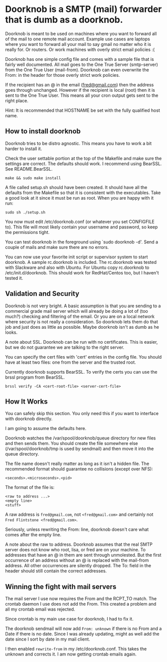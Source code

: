 # Doorknob is a SMTP (mail) forwarder that is dumb as a doorknob.

Doorknob is meant to be used on machines where you want to forward all
of the mail to one remote mail account. Example use cases are laptops
where you want to forward all your mail to say gmail no matter who it
is really for. Or routers. Or work machines with overly strict email
policies :(

Doorknob has one simple config file and comes with a sample file that
is fairly well documented. All mail goes to the One True Server
(smtp-server) from the One True User (mail-from). Doorknob can even
overwrite the From: in the header for those overly strict work
policies.

If the recipient has an @ in the email (fred@gmail.com) then the
address goes through unchanged. However if the recipient is local
(root) then it is sent to the One True User. This means all your cron
output gets sent to the right place.

Hint: It is recommended that HOSTNAME be set with the fully qualified
      host name.


## How to install doorknob

Doorknob tries to be distro agnostic. This means you have to work a
bit harder to install it.

Check the user settable portion at the top of the Makefile and make
sure the settings are correct. The defaults should work. I recommend
using BearSSL. See README.BearSSL.

    make && sudo make install

A file called setup.sh should have been created. It should have all
the defaults from the Makefile so that it is consistent with the
executables. Take a good look at it since it must be run as root. When
you are happy with it run:

    sudo sh ./setup.sh

You now must edit /etc/doorknob.conf (or whatever you set CONFIGFILE
to). This file will most likely contain your username and password, so
keep the permissions tight.

You can test doorknob in the foreground using `sudo doorknob -d'. Send
a couple of mails and make sure there are no errors.

You can now use your favorite init script or supervisor system to
start doorknob. A sample rc.doorknob is included. The rc.doorknob was
tested with Slackware and also with Ubuntu. For Ubuntu copy
rc.doorknob to /etc/init.d/doorknob. This should work for
RedHat/Centos too, but I haven't tested it.


## Validation and Security

Doorknob is not very bright. A basic assumption is that you are
sending to a commercial grade mail server which will already be doing
a lot of (too much?) checking and filtering of the email. Or you are
on a local network where security is not really a consideration. So
doorknob lets them do that job and just does as little as
possible. Maybe doorknob isn't as dumb as he looks.

A note about SSL. Doorknob can be run with no certificates. This is
easier, but we do not guarantee we are talking to the right server.

You can specify the cert files with 'cert' entries in the config
file. You should have at least two files: one from the server and the
trusted root.

Currently doorknob supports BearSSL. To verify the certs you can use
the brssl program from BearSSL.

    brssl verify -CA <cert-root-file> <server-cert-file>


## How It Works

You can safely skip this section. You only need this if you want to
interface with doorknob directly.

I am going to assume the defaults here.

Doorknob watches the /var/spool/doorknob/queue directory for new files and
then sends them. You should create the file somewhere else
(/var/spool/doorknob/tmp is used by sendmail) and then move it into the
queue directory.

The file name doesn't really matter as long as it isn't a hidden
file. The recommended format should guarantee no collisions (except
over NFS):

    <seconds>.<microseconds>.<pid>

The format of the file is:

    <raw to address ...>
    <empty line>
    <stuff>

A raw address is `fred@gmail.com`, not `<fred@gmail.com>` and certainly
not `Fred Flintstone <fred@gmail.com>`.

Seriously, unless rewriting the From: line, doorknob doesn't care what
comes after the empty line.

A note about the raw to address. Doorknob assumes that the real SMTP
server does not know who root, lisa, or fred are on your
machine. To addresses that have an @ in them are sent through
unmolested. But the first occurrence of an address without an @ is
replaced with the mail-from address. All other occurrences are
silently dropped. The To: field in the header should still contain the
correct addresses.

## Winning the fight with mail servers

The mail server I use now requires the From and the RCPT_TO match. The
crontab daemon I use does not add the From. This created a problem and
all my crontab email was rejected.

Since crontab is my main use case for doorknob, I had to fix it.

The doorknob sendmail will now add `From: unknown` if there is no From
and a Date if there is no date. Since I was already updating, might as
well add the date since I sort by date in my mail client.

I then enabled `rewrite-from` in my /etc/doorknob.conf. This takes the
unknown and corrects it. I am now getting crontab emails again.
